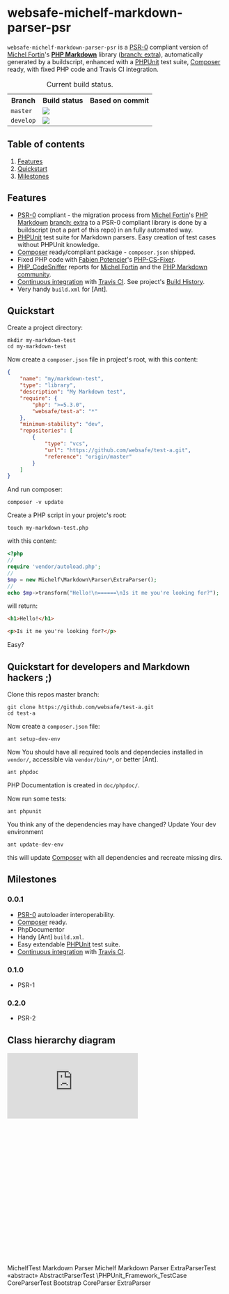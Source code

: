 websafe-michelf-markdown-parser-psr
===================================

`websafe-michelf-markdown-parser-psr` is a [PSR-0] compliant version of
[Michel Fortin]'s **[PHP Markdown]** library ([branch: extra]), automatically
generated by a buildscript, enhanced with a [PHPUnit] test suite, [Composer]
ready, with fixed PHP code and Travis CI integration.

<table>
  <caption>Current build status.</caption>
  <tr>
    <th>Branch</th>
    <th>Build status</th>
    <th>Based on commit</th>
  </tr>
  <tr>
    <td><code>master</code></td>
    <td><a href="https://travis-ci.org/websafe/test-a/" title="branch master"><img src="https://travis-ci.org/websafe/test-a.png?branch=master" /></a></td>
    <td></td>
  </tr>
  <tr>
    <td><code>develop</code></td>
    <td><a href="https://travis-ci.org/websafe/test-a/" title="branch develop"><img src="https://travis-ci.org/websafe/test-a.png?branch=develop" /></a></td>
    <td></td>
  </tr>
</table>



Table of contents
--------------------------------------------------------------------------------

 1. [Features](#features)
 2. [Quickstart](#quickstart)
 3. [Milestones](#milestones)



Features
--------------------------------------------------------------------------------

 + [PSR-0] compliant - the migration process from [Michel Fortin]'s
   [PHP Markdown] [branch: extra] to a PSR-0 compliant library is done by
   a buildscript (not a part of this repo) in an fully automated way.
 + [PHPUnit] test suite for Markdown parsers. Easy creation of test cases
   without PHPUnit knowledge.
 + [Composer] ready/compliant package - `composer.json` shipped.
 + Fixed PHP code with [Fabien Potencier]'s [PHP-CS-Fixer].
 + [PHP_CodeSniffer] reports for [Michel Fortin] and the
   [PHP Markdown community].
 + [Continuous integration] with [Travis CI]. See project's [Build History].
 + Very handy `build.xml` for [Ant].



Quickstart
--------------------------------------------------------------------------------

Create a project directory:

~~~~
mkdir my-markdown-test
cd my-markdown-test
~~~~


Now create a `composer.json` file in project's root, with this content:

~~~~ json
{
    "name": "my/markdown-test",
    "type": "library",
    "description": "My Markdown test",
    "require": {
        "php": ">=5.3.0",
        "websafe/test-a": "*"
    },
    "minimum-stability": "dev",
    "repositories": [
        {
            "type": "vcs",
            "url": "https://github.com/websafe/test-a.git",
            "reference": "origin/master"
        }
    ]
}
~~~~


And run composer:

~~~~
composer -v update
~~~~


Create a PHP script in your projetc's root:

~~~~
touch my-markdown-test.php
~~~~


with this content:

~~~~ php
<?php
//
require 'vendor/autoload.php';
//
$mp = new Michelf\Markdown\Parser\ExtraParser();
//
echo $mp->transform("Hello!\n======\nIs it me you're looking for?");
~~~~


will return:

~~~~ html
<h1>Hello!</h1>

<p>Is it me you're looking for?</p>

~~~~


Easy?



Quickstart for developers and Markdown hackers ;)
--------------------------------------------------------------------------------

Clone this repos master branch:

~~~~
git clone https://github.com/websafe/test-a.git
cd test-a
~~~~


Now create a `composer.json` file:

~~~~
ant setup-dev-env
~~~~


Now You should have all required tools and dependecies installed in `vendor/`,
accessible via `vendor/bin/*`, or better [Ant].

~~~~
ant phpdoc
~~~~

PHP Documentation is created in `doc/phpdoc/`.


Now run some tests:

~~~~
ant phpunit
~~~~


You think any of the dependencies may have changed? Update Your dev environment

~~~~
ant update-dev-env
~~~~

this will update [Composer] with all dependencies and recreate missing dirs.



Milestones
--------------------------------------------------------------------------------

### 0.0.1

 + [PSR-0] autoloader interoperability.
 + [Composer] ready.
 + PhpDocumentor
 + Handy [Ant] `build.xml`.
 + Easy extendable [PHPUnit] test suite.
 + [Continuous integration] with [Travis CI].


### 0.1.0

 + PSR-1


### 0.2.0

 + PSR-2


Class hierarchy diagram
--------------------------------------------------------------------------------

<embed src="https://raw.github.com/websafe/test-a/master/classes.svg" type="image/svg+xml" />

<svg width="718pt" height="436pt"
 viewBox="0.00 0.00 718.00 436.00" xmlns="http://www.w3.org/2000/svg" xmlns:xlink="http://www.w3.org/1999/xlink">
<g id="graph1" class="graph" transform="scale(1 1) rotate(0) translate(4 432)">
<title>G</title>
<polygon fill="white" stroke="white" points="-4,5 -4,-432 715,-432 715,5 -4,5"/>
<g id="graph2" class="cluster"><title>cluster_MichelfTest</title>
<polyline fill="none" stroke="gray" points="336,-8 690,-8 "/>
<path fill="none" stroke="gray" d="M690,-8C696,-8 702,-14 702,-20"/>
<polyline fill="none" stroke="gray" points="702,-20 702,-247 "/>
<path fill="none" stroke="gray" d="M702,-247C702,-253 696,-259 690,-259"/>
<polyline fill="none" stroke="gray" points="690,-259 336,-259 "/>
<path fill="none" stroke="gray" d="M336,-259C330,-259 324,-253 324,-247"/>
<polyline fill="none" stroke="gray" points="324,-247 324,-20 "/>
<path fill="none" stroke="gray" d="M324,-20C324,-14 330,-8 336,-8"/>
<text text-anchor="middle" x="513" y="-245.1" font-family="Times Roman,serif" font-size="11.00" fill="gray">MichelfTest</text>
</g>
<g id="graph3" class="cluster"><title>cluster_MichelfTest\Markdown</title>
<polyline fill="none" stroke="gray" points="344,-60 682,-60 "/>
<path fill="none" stroke="gray" d="M682,-60C688,-60 694,-66 694,-72"/>
<polyline fill="none" stroke="gray" points="694,-72 694,-216 "/>
<path fill="none" stroke="gray" d="M694,-216C694,-222 688,-228 682,-228"/>
<polyline fill="none" stroke="gray" points="682,-228 344,-228 "/>
<path fill="none" stroke="gray" d="M344,-228C338,-228 332,-222 332,-216"/>
<polyline fill="none" stroke="gray" points="332,-216 332,-72 "/>
<path fill="none" stroke="gray" d="M332,-72C332,-66 338,-60 344,-60"/>
<text text-anchor="middle" x="513" y="-214.1" font-family="Times Roman,serif" font-size="11.00" fill="gray">Markdown</text>
</g>
<g id="graph4" class="cluster"><title>cluster_MichelfTest\Markdown\Parser</title>
<polyline fill="none" stroke="gray" points="352,-68 674,-68 "/>
<path fill="none" stroke="gray" d="M674,-68C680,-68 686,-74 686,-80"/>
<polyline fill="none" stroke="gray" points="686,-80 686,-185 "/>
<path fill="none" stroke="gray" d="M686,-185C686,-191 680,-197 674,-197"/>
<polyline fill="none" stroke="gray" points="674,-197 352,-197 "/>
<path fill="none" stroke="gray" d="M352,-197C346,-197 340,-191 340,-185"/>
<polyline fill="none" stroke="gray" points="340,-185 340,-80 "/>
<path fill="none" stroke="gray" d="M340,-80C340,-74 346,-68 352,-68"/>
<text text-anchor="middle" x="513" y="-183.1" font-family="Times Roman,serif" font-size="11.00" fill="gray">Parser</text>
</g>
<g id="graph6" class="cluster"><title>cluster_Michelf</title>
<polyline fill="none" stroke="gray" points="364,-267 676,-267 "/>
<path fill="none" stroke="gray" d="M676,-267C682,-267 688,-273 688,-279"/>
<polyline fill="none" stroke="gray" points="688,-279 688,-408 "/>
<path fill="none" stroke="gray" d="M688,-408C688,-414 682,-420 676,-420"/>
<polyline fill="none" stroke="gray" points="676,-420 364,-420 "/>
<path fill="none" stroke="gray" d="M364,-420C358,-420 352,-414 352,-408"/>
<polyline fill="none" stroke="gray" points="352,-408 352,-279 "/>
<path fill="none" stroke="gray" d="M352,-279C352,-273 358,-267 364,-267"/>
<text text-anchor="middle" x="520" y="-406.1" font-family="Times Roman,serif" font-size="11.00" fill="gray">Michelf</text>
</g>
<g id="graph7" class="cluster"><title>cluster_Michelf\Markdown</title>
<polyline fill="none" stroke="gray" points="372,-275 668,-275 "/>
<path fill="none" stroke="gray" d="M668,-275C674,-275 680,-281 680,-287"/>
<polyline fill="none" stroke="gray" points="680,-287 680,-377 "/>
<path fill="none" stroke="gray" d="M680,-377C680,-383 674,-389 668,-389"/>
<polyline fill="none" stroke="gray" points="668,-389 372,-389 "/>
<path fill="none" stroke="gray" d="M372,-389C366,-389 360,-383 360,-377"/>
<polyline fill="none" stroke="gray" points="360,-377 360,-287 "/>
<path fill="none" stroke="gray" d="M360,-287C360,-281 366,-275 372,-275"/>
<text text-anchor="middle" x="520" y="-375.1" font-family="Times Roman,serif" font-size="11.00" fill="gray">Markdown</text>
</g>
<g id="graph8" class="cluster"><title>cluster_Michelf\Markdown\Parser</title>
<polyline fill="none" stroke="gray" points="380,-283 660,-283 "/>
<path fill="none" stroke="gray" d="M660,-283C666,-283 672,-289 672,-295"/>
<polyline fill="none" stroke="gray" points="672,-295 672,-346 "/>
<path fill="none" stroke="gray" d="M672,-346C672,-352 666,-358 660,-358"/>
<polyline fill="none" stroke="gray" points="660,-358 380,-358 "/>
<path fill="none" stroke="gray" d="M380,-358C374,-358 368,-352 368,-346"/>
<polyline fill="none" stroke="gray" points="368,-346 368,-295 "/>
<path fill="none" stroke="gray" d="M368,-295C368,-289 374,-283 380,-283"/>
<text text-anchor="middle" x="520" y="-344.1" font-family="Times Roman,serif" font-size="11.00" fill="gray">Parser</text>
</g>
<!-- \\MichelfTest\\Markdown\\Parser\\ExtraParserTest -->
<g id="node4" class="node"><title>\\MichelfTest\\Markdown\\Parser\\ExtraParserTest</title>
<a xlink:href="tests.MichelfTest.Markdown.Parser.ExtraParserTest.html" xlink:title="ExtraParserTest" target="_parent">
<polygon fill="none" stroke="black" points="678,-166 560,-166 560,-130 678,-130 678,-166"/>
<text text-anchor="middle" x="619" y="-145.1" font-family="Courier,monospace" font-size="11.00">ExtraParserTest</text>
</a>
</g>
<!-- \\MichelfTest\\Markdown\\Parser\\AbstractParserTest -->
<g id="node5" class="node"><title>\\MichelfTest\\Markdown\\Parser\\AbstractParserTest</title>
<a xlink:href="tests.MichelfTest.Markdown.Parser.AbstractParserTest.html" xlink:title="«abstract»&lt;br/&gt;AbstractParserTest" target="_parent">
<polygon fill="none" stroke="black" points="488,-139 348,-139 348,-103 488,-103 488,-139"/>
<text text-anchor="start" x="384" y="-126.433" font-family="Courier,monospace" font-size="11.00">«abstract»</text>
<text text-anchor="start" x="356.5" y="-113.233" font-family="Courier,monospace" font-size="11.00">AbstractParserTest</text>
</a>
</g>
<!-- \\MichelfTest\\Markdown\\Parser\\ExtraParserTest&#45;&gt;\\MichelfTest\\Markdown\\Parser\\AbstractParserTest -->
<g id="edge10" class="edge"><title>\\MichelfTest\\Markdown\\Parser\\ExtraParserTest&#45;&gt;\\MichelfTest\\Markdown\\Parser\\AbstractParserTest</title>
<path fill="none" stroke="black" d="M559.781,-140.045C540.474,-137.452 518.708,-134.528 498.131,-131.764"/>
<polygon fill="none" stroke="black" points="498.518,-128.285 488.141,-130.422 497.586,-135.222 498.518,-128.285"/>
</g>
<!-- \\PHPUnit_Framework_TestCase -->
<g id="node17" class="node"><title>\\PHPUnit_Framework_TestCase</title>
<ellipse fill="none" stroke="black" cx="138" cy="-121" rx="137.886" ry="19.0919"/>
<text text-anchor="middle" x="138" y="-117.9" font-family="Times Roman,serif" font-size="14.00" fill="gray">\PHPUnit_Framework_TestCase</text>
</g>
<!-- \\MichelfTest\\Markdown\\Parser\\AbstractParserTest&#45;&gt;\\PHPUnit_Framework_TestCase -->
<g id="edge12" class="edge"><title>\\MichelfTest\\Markdown\\Parser\\AbstractParserTest&#45;&gt;\\PHPUnit_Framework_TestCase</title>
<path fill="none" stroke="black" d="M347.706,-121C328.826,-121 307.676,-121 286.268,-121"/>
<polygon fill="none" stroke="black" points="286.085,-117.5 276.085,-121 286.085,-124.5 286.085,-117.5"/>
</g>
<!-- \\MichelfTest\\Markdown\\Parser\\CoreParserTest -->
<g id="node6" class="node"><title>\\MichelfTest\\Markdown\\Parser\\CoreParserTest</title>
<a xlink:href="tests.MichelfTest.Markdown.Parser.CoreParserTest.html" xlink:title="CoreParserTest" target="_parent">
<polygon fill="none" stroke="black" points="675,-112 563,-112 563,-76 675,-76 675,-112"/>
<text text-anchor="middle" x="619" y="-91.1" font-family="Courier,monospace" font-size="11.00">CoreParserTest</text>
</a>
</g>
<!-- \\MichelfTest\\Markdown\\Parser\\CoreParserTest&#45;&gt;\\MichelfTest\\Markdown\\Parser\\AbstractParserTest -->
<g id="edge14" class="edge"><title>\\MichelfTest\\Markdown\\Parser\\CoreParserTest&#45;&gt;\\MichelfTest\\Markdown\\Parser\\AbstractParserTest</title>
<path fill="none" stroke="black" d="M562.743,-101.557C542.791,-104.237 519.933,-107.308 498.365,-110.205"/>
<polygon fill="none" stroke="black" points="497.676,-106.766 488.231,-111.566 498.608,-113.703 497.676,-106.766"/>
</g>
<!-- \\MichelfTest\\Bootstrap -->
<g id="node8" class="node"><title>\\MichelfTest\\Bootstrap</title>
<a xlink:href="tests.Bootstrap.html" xlink:title="Bootstrap" target="_parent">
<polygon fill="none" stroke="black" points="657,-52 581,-52 581,-16 657,-16 657,-52"/>
<text text-anchor="middle" x="619" y="-31.1" font-family="Courier,monospace" font-size="11.00">Bootstrap</text>
</a>
</g>
<!-- \\Michelf\\Markdown\\Parser\\CoreParser -->
<g id="node12" class="node"><title>\\Michelf\\Markdown\\Parser\\CoreParser</title>
<a xlink:href="library.Michelf.Markdown.Parser.CoreParser.html" xlink:title="CoreParser" target="_parent">
<polygon fill="none" stroke="black" points="460,-327 376,-327 376,-291 460,-291 460,-327"/>
<text text-anchor="middle" x="418" y="-306.1" font-family="Courier,monospace" font-size="11.00">CoreParser</text>
</a>
</g>
<!-- \\Michelf\\Markdown\\Parser\\ExtraParser -->
<g id="node13" class="node"><title>\\Michelf\\Markdown\\Parser\\ExtraParser</title>
<a xlink:href="library.Michelf.Markdown.Parser.ExtraParser.html" xlink:title="ExtraParser" target="_parent">
<polygon fill="none" stroke="black" points="664,-327 574,-327 574,-291 664,-291 664,-327"/>
<text text-anchor="middle" x="619" y="-306.1" font-family="Courier,monospace" font-size="11.00">ExtraParser</text>
</a>
</g>
<!-- \\Michelf\\Markdown\\Parser\\ExtraParser&#45;&gt;\\Michelf\\Markdown\\Parser\\CoreParser -->
<g id="edge16" class="edge"><title>\\Michelf\\Markdown\\Parser\\ExtraParser&#45;&gt;\\Michelf\\Markdown\\Parser\\CoreParser</title>
<path fill="none" stroke="black" d="M573.892,-309C543.186,-309 502.447,-309 470.317,-309"/>
<polygon fill="none" stroke="black" points="470.211,-305.5 460.211,-309 470.211,-312.5 470.211,-305.5"/>
</g>
</g>
</svg>


[Michel Fortin]: http://michelf.ca/
[PHP Markdown]: https://github.com/michelf/php-markdown/
[branch: extra]: https://github.com/michelf/php-markdown/tree/extra
[PSR-0]: https://github.com/php-fig/fig-standards/blob/master/accepted/PSR-0.md
[PSR-1]: https://github.com/php-fig/fig-standards/blob/master/accepted/PSR-1-basic-coding-standard.md
[PSR-2]: https://github.com/php-fig/fig-standards/blob/master/accepted/PSR-2-coding-style-guide.md
[Continuous integration]: http://en.wikipedia.org/wiki/Continuous_integration
[Travis CI]: https://travis-ci.org/
[Build History]: https://travis-ci.org/websafe/test-a/builds
[PHP Markdown community]: https://github.com/michelf/php-markdown/issues?state=open
[Fabien Potencier]: http://fabien.potencier.org/
[PHP-CS-Fixer]: https://github.com/fabpot/PHP-CS-Fixer
[Sebastian Bergmann]: http://sebastian-bergmann.de/
[PHPUnit]: https://github.com/sebastianbergmann/phpunit
[Composer]: http://getcomposer.org/
[PHP_CodeSniffer]: https://github.com/squizlabs/PHP_CodeSniffer

